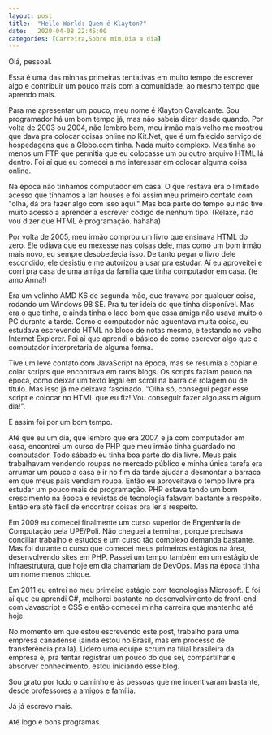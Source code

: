 ```yaml
---
layout: post
title:  "Hello World: Quem é Klayton?"
date:   2020-04-08 22:45:00
categories: [Carreira,Sobre mim,Dia a dia]
---
```


Olá, pessoal.

Essa é uma das minhas primeiras tentativas em muito tempo de escrever algo e contribuir um pouco mais com a comunidade, ao mesmo tempo que aprendo mais.

Para me apresentar um pouco, meu nome é Klayton Cavalcante. Sou programador há um bom tempo já, mas não sabeia dizer desde quando. Por volta de 2003 ou 2004, não lembro bem, meu irmão mais velho me mostrou que dava pra colocar coisas online no Kit.Net, que é um falecido serviço de hospedagens que a Globo.com tinha. Nada muito complexo. Mas tinha ao menos um FTP que permitia que eu colocasse um ou outro arquivo HTML lá dentro. Foi aí que eu comecei a me interessar em colocar alguma coisa online.
<!--more-->
Na época não tínhamos computador em casa. O que restava era o limitado acesso que tínhamos a lan houses e foi assim meu primeiro contato com "olha, dá pra fazer algo com isso aqui." Mas boa parte do tempo eu não tive muito acesso a aprender a escrever código de nenhum tipo. (Relaxe, não vou dizer que HTML é programação. hahaha)

Por volta de 2005, meu irmão comprou um livro que ensinava HTML do zero. Ele odiava que eu mexesse nas coisas dele, mas como um bom irmão mais novo, eu sempre desobedecia isso. De tanto pegar o livro dele escondido, ele desistiu e me autorizou a usar pra estudar. Aí eu aproveitei e corri pra casa de uma amiga da família que tinha computador em casa. (te amo Anna!)

Era um velinho AMD K6 de segunda mão, que travava por qualquer coisa, rodando um Windows 98 SE. Pra tu ter ideia do que tinha disponível. Mas era o que tinha, e ainda tinha o lado bom que essa amiga não usava muito o PC durante a tarde. Como o computador não aguentava muita coisa, eu estudava escrevendo HTML no bloco de notas mesmo, e testando no velho Internet Explorer. Foi aí que aprendi o básico de como escrever algo que o computador interpretaria de alguma forma.

Tive um leve contato com JavaScript na época, mas se resumia a copiar e colar scripts que encontrava em raros blogs. Os scripts faziam pouco na época, como deixar um texto legal em scroll na barra de rolagem ou de título. Mas isso já me deixava fascinado. "Olha só, consegui pegar esse script e colocar no HTML que eu fiz! Vou conseguir fazer algo assim algum dia!".

E assim foi por um bom tempo.

Até que eu um dia, que lembro que era 2007, e já com computador em casa, encontrei um curso de PHP que meu irmão tinha guardado no computador. Todo sábado eu tinha boa parte do dia livre. Meus pais trabalhavam vendendo roupas no mercado público e minha única tarefa era arrumar um pouco a casa e ir no fim da tarde ajudar a desmontar a barraca em que meus pais vendiam roupa. Então eu aproveitava o tempo livre pra estudar um pouco mais de programação. PHP estava tendo um bom crescimento na época e revistas de tecnologia falavam bastante a respeito. Então era até fácil de encontrar coisas pra ler a respeito.

Em 2009 eu comecei finalmente um curso superior de Engenharia de Computação pela UPE/Poli. Não cheguei a terminar, porque precisava conciliar trabalho e estudos e um curso tão complexo demanda bastante. Mas foi durante o curso que comecei meus primeiros estágios na área, desenvolvendo sites em PHP. Passei um tempo também em um estágio de infraestrutura, que hoje em dia chamariam de DevOps. Mas na época tinha um nome menos chique.

Em 2011 eu entrei no meu primeiro estágio com tecnologias Microsoft. E foi aí que eu aprendi C#, melhorei bastante no desenvolvimento de front-end com Javascript e CSS e então comecei minha carreira que mantenho até hoje.

No momento em que estou escrevendo este post, trabalho para uma empresa canadense (ainda estou no Brasil, mas em processo de transferência pra lá). Lidero uma equipe scrum na filial brasileira da empresa e, pra tentar registrar um pouco do que sei, compartilhar e absorver conhecimento, estou iniciando esse blog.

Sou grato por todo o caminho e às pessoas que me incentivaram bastante, desde professores a amigos e família.

Já já escrevo mais.

Até logo e bons programas.